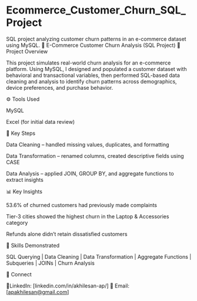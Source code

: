 # Ecommerce_Customer_Churn_SQL_Project
SQL project analyzing customer churn patterns in an e-commerce dataset using MySQL.
🛒 E-Commerce Customer Churn Analysis (SQL Project)
📄 Project Overview

This project simulates real-world churn analysis for an e-commerce platform. Using MySQL, I designed and populated a customer dataset with behavioral and transactional variables, then performed SQL-based data cleaning and analysis to identify churn patterns across demographics, device preferences, and purchase behavior.

⚙️ Tools Used

MySQL

Excel (for initial data review)

🧩 Key Steps

Data Cleaning – handled missing values, duplicates, and formatting

Data Transformation – renamed columns, created descriptive fields using CASE

Data Analysis – applied JOIN, GROUP BY, and aggregate functions to extract insights

📊 Key Insights

53.6% of churned customers had previously made complaints

Tier-3 cities showed the highest churn in the Laptop & Accessories category

Refunds alone didn’t retain dissatisfied customers

🧠 Skills Demonstrated

SQL Querying | Data Cleaning | Data Transformation | Aggregate Functions | Subqueries | JOINs | Churn Analysis

🔗 Connect

📍LinkedIn: [linkedin.com/in/akhilesan-ap/]
📧 Email: [apakhilesan@gmail.com]
